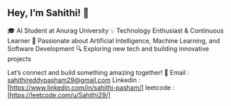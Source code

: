 ## Hey, I’m Sahithi! 👋

🎓 AI Student at Anurag University
💡 Technology Enthusiast & Continuous Learner
🚀 Passionate about Artificial Intelligence, Machine Learning, and Software Development
🔍 Exploring new tech and building innovative projects

Let’s connect and build something amazing together! 🚀
Email    : sahithireddypasham29@gmail.com
Linkedin : [https://www.linkedin.com/in/sahithi-pasham/]
leetcode : [https://leetcode.com/u/Sahithi29/]



